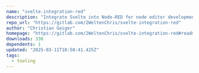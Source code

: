```yaml
---
name: "svelte-integration-red"
description: "Integrate Svelte into Node-RED for node editor development."
repo_url: "https://gitlab.com/2WeltenChris/svelte-integration-red"
author: "Christian Geiger"
homepage: "https://gitlab.com/2WeltenChris/svelte-integration-red#readme"
downloads: 330
dependents: 1
updated: "2025-03-11T10:50:41.425Z"
tags: 
  - tooling
---
```

